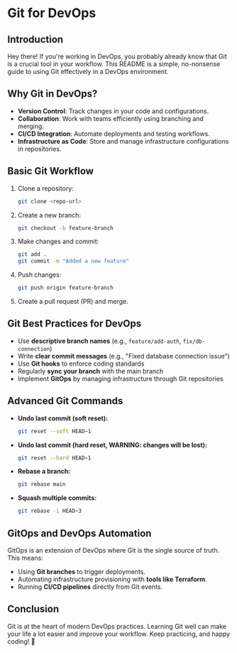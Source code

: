 # Git for DevOps

## Introduction
Hey there! If you're working in DevOps, you probably already know that Git is a crucial tool in your workflow. This README is a simple, no-nonsense guide to using Git effectively in a DevOps environment.

## Why Git in DevOps?
- **Version Control**: Track changes in your code and configurations.
- **Collaboration**: Work with teams efficiently using branching and merging.
- **CI/CD Integration**: Automate deployments and testing workflows.
- **Infrastructure as Code**: Store and manage infrastructure configurations in repositories.

## Basic Git Workflow
1. Clone a repository:
   ```sh
   git clone <repo-url>
   ```
2. Create a new branch:
   ```sh
   git checkout -b feature-branch
   ```
3. Make changes and commit:
   ```sh
   git add .
   git commit -m "Added a new feature"
   ```
4. Push changes:
   ```sh
   git push origin feature-branch
   ```
5. Create a pull request (PR) and merge.

## Git Best Practices for DevOps
- Use **descriptive branch names** (e.g., `feature/add-auth`, `fix/db-connection`)
- Write **clear commit messages** (e.g., "Fixed database connection issue")
- Use **Git hooks** to enforce coding standards
- Regularly **sync your branch** with the main branch
- Implement **GitOps** by managing infrastructure through Git repositories

## Advanced Git Commands
- **Undo last commit (soft reset):**
  ```sh
  git reset --soft HEAD~1
  ```
- **Undo last commit (hard reset, WARNING: changes will be lost):**
  ```sh
  git reset --hard HEAD~1
  ```
- **Rebase a branch:**
  ```sh
  git rebase main
  ```
- **Squash multiple commits:**
  ```sh
  git rebase -i HEAD~3
  ```

## GitOps and DevOps Automation
GitOps is an extension of DevOps where Git is the single source of truth. This means:
- Using **Git branches** to trigger deployments.
- Automating infrastructure provisioning with **tools like Terraform**.
- Running **CI/CD pipelines** directly from Git events.

## Conclusion
Git is at the heart of modern DevOps practices. Learning Git well can make your life a lot easier and improve your workflow. Keep practicing, and happy coding! 🚀



